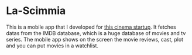 # La-Scimmia
This is a mobile app that I developed for [this cinema startup](https://www.lascimmiapensa.com/). 
It fetches datas from the IMDB database, which is a huge database of movies and tv series. 
The mobile app shows on the screen the movie reviews, cast, plot and you can put movies in a watchlist. 
